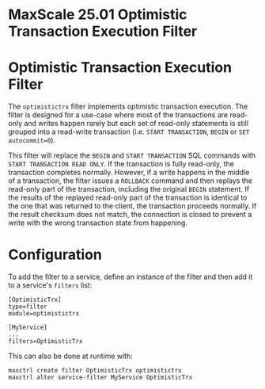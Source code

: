 
# MaxScale 25.01 Optimistic Transaction Execution Filter

# Optimistic Transaction Execution Filter


The `optimistictrx` filter implements optimistic transaction execution. The
filter is designed for a use-case where most of the transactions are read-only
and writes happen rarely but each set of read-only statements is still grouped
into a read-write transaction (i.e. `START TRANSACTION`, `BEGIN` or
`SET autocommit=0`).


This filter will replace the `BEGIN` and `START TRANSACTION` SQL commands with
`START TRANSACTION READ ONLY`. If the transaction is fully read-only, the
transaction completes normally. However, if a write happens in the middle of a
transaction, the filter issues a `ROLLBACK` command and then replays the
read-only part of the transaction, including the original `BEGIN` statement. If
the results of the replayed read-only part of the transaction is identical to
the one that was returned to the client, the transaction proceeds normally. If
the result checksum does not match, the connection is closed to prevent a write
with the wrong transaction state from happening.


# Configuration


To add the filter to a service, define an instance of the filter and then add it
to a service's `filters` list:



```
[OptimisticTrx]
type=filter
module=optimistictrx

[MyService]
...
filters=OptimisticTrx
```



This can also be done at runtime with:



```
maxctrl create filter OptimisticTrx optimistictrx
maxctrl alter service-filter MyService OptimisticTrx
```


